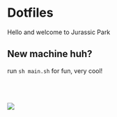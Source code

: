 # Dotfiles

Hello and welcome to Jurassic Park

## New machine huh?

run `sh main.sh` for fun, very cool!

<br >
<br >
<br >

<img src="https://i.giphy.com/media/v1.Y2lkPTc5MGI3NjExNnVqMWpjZ3J1ZnJocnhidWUybnEzOGt1Nmh0b3E3eHlwZHpyOHh1MyZlcD12MV9pbnRlcm5hbF9naWZfYnlfaWQmY3Q9Zw/3ohhwfAa9rbXaZe86c/giphy.gif" />
